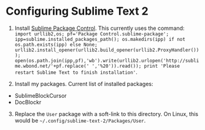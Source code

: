 # Configuring Sublime Text 2

 1. Install [Sublime Package Control](http://wbond.net/sublime_packages/package_control/installation).
    This currently uses the command: `import urllib2,os; pf='Package Control.sublime-package'; ipp=sublime.installed_packages_path(); os.makedirs(ipp) if not os.path.exists(ipp) else None; urllib2.install_opener(urllib2.build_opener(urllib2.ProxyHandler())); open(os.path.join(ipp,pf),'wb').write(urllib2.urlopen('http://sublime.wbond.net/'+pf.replace(' ','%20')).read()); print 'Please restart Sublime Text to finish installation'`.

 2. Install my packages. Current list of installed packages: 
  * SublimeBlockCursor
  * DocBlockr

 3. Replace the `User` package with a soft-link to this directory. On Linux,
    this would be `~/.config/sublime-text-2/Packages/User`.


